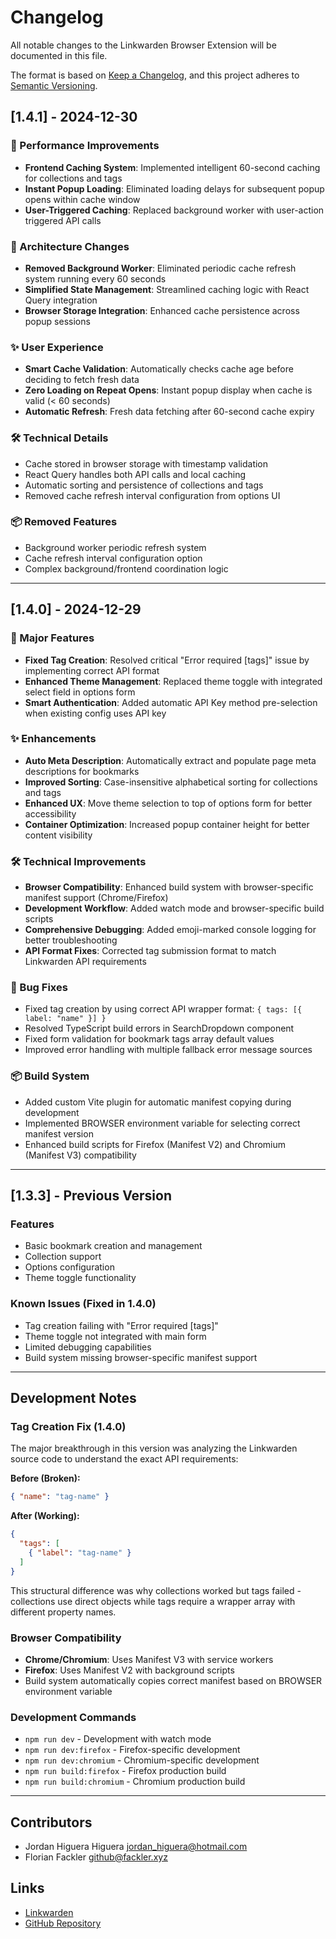 # Changelog

All notable changes to the Linkwarden Browser Extension will be documented in this file.

The format is based on [Keep a Changelog](https://keepachangelog.com/en/1.0.0/),
and this project adheres to [Semantic Versioning](https://semver.org/spec/v2.0.0.html).

## [1.4.1] - 2024-12-30

### 🚀 Performance Improvements
- **Frontend Caching System**: Implemented intelligent 60-second caching for collections and tags
- **Instant Popup Loading**: Eliminated loading delays for subsequent popup opens within cache window
- **User-Triggered Caching**: Replaced background worker with user-action triggered API calls

### 🔧 Architecture Changes
- **Removed Background Worker**: Eliminated periodic cache refresh system running every 60 seconds
- **Simplified State Management**: Streamlined caching logic with React Query integration
- **Browser Storage Integration**: Enhanced cache persistence across popup sessions

### ✨ User Experience
- **Smart Cache Validation**: Automatically checks cache age before deciding to fetch fresh data
- **Zero Loading on Repeat Opens**: Instant popup display when cache is valid (< 60 seconds)
- **Automatic Refresh**: Fresh data fetching after 60-second cache expiry

### 🛠️ Technical Details
- Cache stored in browser storage with timestamp validation
- React Query handles both API calls and local caching
- Automatic sorting and persistence of collections and tags
- Removed cache refresh interval configuration from options UI

### 📦 Removed Features
- Background worker periodic refresh system
- Cache refresh interval configuration option
- Complex background/frontend coordination logic

---

## [1.4.0] - 2024-12-29

### 🎉 Major Features
- **Fixed Tag Creation**: Resolved critical "Error required [tags]" issue by implementing correct API format
- **Enhanced Theme Management**: Replaced theme toggle with integrated select field in options form
- **Smart Authentication**: Added automatic API Key method pre-selection when existing config uses API key

### ✨ Enhancements
- **Auto Meta Description**: Automatically extract and populate page meta descriptions for bookmarks
- **Improved Sorting**: Case-insensitive alphabetical sorting for collections and tags
- **Enhanced UX**: Move theme selection to top of options form for better accessibility
- **Container Optimization**: Increased popup container height for better content visibility

### 🛠️ Technical Improvements
- **Browser Compatibility**: Enhanced build system with browser-specific manifest support (Chrome/Firefox)
- **Development Workflow**: Added watch mode and browser-specific build scripts
- **Comprehensive Debugging**: Added emoji-marked console logging for better troubleshooting
- **API Format Fixes**: Corrected tag submission format to match Linkwarden API requirements

### 🔧 Bug Fixes
- Fixed tag creation by using correct API wrapper format: `{ tags: [{ label: "name" }] }`
- Resolved TypeScript build errors in SearchDropdown component
- Fixed form validation for bookmark tags array default values
- Improved error handling with multiple fallback error message sources

### 📦 Build System
- Added custom Vite plugin for automatic manifest copying during development
- Implemented BROWSER environment variable for selecting correct manifest version
- Enhanced build scripts for Firefox (Manifest V2) and Chromium (Manifest V3) compatibility

---

## [1.3.3] - Previous Version

### Features
- Basic bookmark creation and management
- Collection support
- Options configuration
- Theme toggle functionality

### Known Issues (Fixed in 1.4.0)
- Tag creation failing with "Error required [tags]"
- Theme toggle not integrated with main form
- Limited debugging capabilities
- Build system missing browser-specific manifest support

---

## Development Notes

### Tag Creation Fix (1.4.0)
The major breakthrough in this version was analyzing the Linkwarden source code to understand the exact API requirements:

**Before (Broken):**
```json
{ "name": "tag-name" }
```

**After (Working):**
```json
{
  "tags": [
    { "label": "tag-name" }
  ]
}
```

This structural difference was why collections worked but tags failed - collections use direct objects while tags require a wrapper array with different property names.

### Browser Compatibility
- **Chrome/Chromium**: Uses Manifest V3 with service workers
- **Firefox**: Uses Manifest V2 with background scripts
- Build system automatically copies correct manifest based on BROWSER environment variable

### Development Commands
- `npm run dev` - Development with watch mode
- `npm run dev:firefox` - Firefox-specific development
- `npm run dev:chromium` - Chromium-specific development
- `npm run build:firefox` - Firefox production build
- `npm run build:chromium` - Chromium production build

---

## Contributors
- Jordan Higuera Higuera <jordan_higuera@hotmail.com>
- Florian Fackler <github@fackler.xyz>

## Links
- [Linkwarden](https://linkwarden.app/)
- [GitHub Repository](https://github.com/linkwarden/linkwarden-browser-extension)